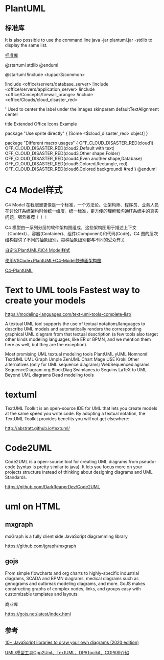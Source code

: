 # PlantUML

## 标准库

It is also possible to use the command line java -jar plantuml.jar -stdlib to display the same list.

[标准库](https://plantuml.com/zh/stdlib)

@startuml
stdlib
@enduml

@startuml
!include <tupadr3/common>

!include <office/servers/database_server>
!include <office/servers/application_server>
!include <office/Concepts/firewall_orange>
!include <office/Clouds/cloud_disaster_red>

' Used to center the label under the images
skinparam defaultTextAlignment center

title Extended Office Icons Example

package "Use sprite directly" {
	[Some <$cloud_disaster_red> object]
}

package "Different macro usages" {
	OFF_CLOUD_DISASTER_RED(cloud1)
	OFF_CLOUD_DISASTER_RED(cloud2,Default with text)
	OFF_CLOUD_DISASTER_RED(cloud3,Other shape,Folder)
	OFF_CLOUD_DISASTER_RED(cloud4,Even another shape,Database)
	OFF_CLOUD_DISASTER_RED(cloud5,Colored,Rectangle, red)
	OFF_CLOUD_DISASTER_RED(cloud6,Colored background) #red
}
@enduml

#  C4 Model样式

C4 Model 在我眼里更像是一个标准，一个方法论。让架构师、程序员、业务人员在讨论IT系统架构时候统一维度，统一标准，更方便的理解和沟通IT系统中的真实问题。强烈推荐！！！

C4 模型由一系列分层的软件架构图组成，这些架构图用于描述上下文（Context）、容器(Container)、组件(Component)和代码(Code)。C4 图的层次结构提供了不同的抽象级别，每种抽象级别都与不同的受众有关

[自定义PlantUML和C4 Model样式](https://www.cnblogs.com/xuanye/p/new-style-4-plantuml-and-c4model.html )

[使用VSCode+PlantUML+C4-Model快速画架构图](https://www.jianshu.com/p/0d1917cd04e3)

[C4-PlantUML](https://github.com/RicardoNiepel/C4-PlantUML)

# Text to UML tools  Fastest way to create your models

https://modeling-languages.com/text-uml-tools-complete-list/

A textual UML tool supports the use of textual notations/languages to describe UML models and automatically renders the corresponding graphical UML diagram from that textual description (a few tools also target other kinds modeling languages, like ER or BPMN, and we mention them here as well, but they are the exception).

Most promising UML textual modeling tools
    PlantUML
    yUML
    Nomnoml
    TextUML
    UML Graph
    Umple
    ZenUML
    Chart Mage
    USE
    Kroki
Other alternatives (only for UML sequence diagrams)
    WebSequencediagrams
    SequenceDiagram.org
    BlockDiag
    Swimlanes.io
    Sequins
LaTeX to UML
Beyond UML diagrams
Dead modeling tools

# textuml

TextUML Toolkit is an open-source IDE for UML that lets you create models at the same speed you write code. By adopting a textual notation, the TextUML Toolkit provides benefits you will not get elsewhere:

http://abstratt.github.io/textuml/

# Code2UML

Code2UML is a open-source tool for creating UML diagrams from pseudo-code (syntax is pretty similar to java). It lets you focus more on your projects structure instead of thinking about designing diagrams and UML Standards.

https://github.com/DarkReaperDev/Code2UML


# uml on HTML

## mxgraph

mxGraph is a fully client side JavaScript diagramming library


https://github.com/jgraph/mxgraph

## gojs

From simple flowcharts and org charts to highly-specific industrial diagrams, SCADA and BPMN diagrams, medical diagrams such as genograms and outbreak modeling diagrams, and more. GoJS makes constructing graphs of complex nodes, links, and groups easy with customizable templates and layouts.

商业库

https://gojs.net/latest/index.html



## 参考

[10+ JavaScript libraries to draw your own diagrams (2020 edition)](https://modeling-languages.com/javascript-drawing-libraries-diagrams/)

[UML/模型工具Cpp2Uml、TextUML、DPAToolkit、COPASI介绍](https://www.linux110.com/ruanjian/1231.html)
